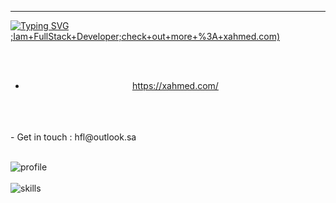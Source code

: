 
---

[![Typing SVG](https://readme-typing-svg.demolab.com?font=Fira+Code&pause=1000&color=36E9F7&width=435&lines=Hey%2C+Iam+Ahmed+%3A);Iam+FullStack+Developer;check+out+more+%3A+xahmed.com)](https://git.io/typing-svg)<center>
 <br>
 <br>
 - https://xahmed.com/
 <br>
   <br>
  <br>
</center>
- Get in touch : hfl@outlook.sa
<br>
<br>

![profile](https://github-widgetbox.vercel.app/api/profile?username=xahmd&data=followers,repositories,stars,commits&theme=nautilus)
<br>
<br>
![skills](https://skillicons.dev/icons?i=js,ts,php,html,css,scss,python,go,nodejs,react,nextjs,firebase,express,bootstrap,mongodb,mysql,tailwind,electron,vue,redux,bots,fastapi,laravel,nuxtjs&perline=12)

